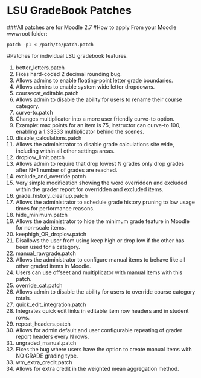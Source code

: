 LSU GradeBook Patches
=================
###All patches are for Moodle 2.7
#How to apply
From your Moodle wwwroot folder:
```
patch -p1 < /path/to/patch.patch
```
#Patches for individual LSU gradebook features.
1. better_letters.patch
 1. Fixes hard-coded 2 decimal rounding bug.
 1. Allows admins to enable floating-point letter grade boundaries.
 1. Allows admins to enable system wide letter dropdowns.
1. coursecat_editable.patch
 1. Allows admin to disable the ability for users to rename their course category.
1. curve-to.patch
 1. Changes multiplicator into a more user friendly curve-to option.
  1. Example: max points for an item is 75, instructor can curve-to 100, enabling a 1.33333 multiplicator behind the scenes.
1. disable_calculations.patch
 1. Allows the administrator to disable grade calculations site wide, including within all other settings areas.
1. droplow_limit.patch
 1. Allows admin to require that drop lowest N grades only drop grades after N+1 number of grades are reached.
1. exclude_and_override.patch
 1. Very simple modification showing the word overridden and excluded within the grader report for overridden and excluded items.
1. grade_history_cleanup.patch
 1. Allows the administrator to schedule grade history pruning to low usage times for performance reasons.
1. hide_minimum.patch
 1. Allows the administrator to hide the minimum grade feature in Moodle for non-scale items.
1. keephigh_OR_droplow.patch
 1. Disallows the user from using keep high or drop low if the other has been used for a category.
1. manual_rawgrade.patch
 1. Allows the administrator to configure manual items to behave like all other graded items in Moodle.
  1. Users can use offseet and multiplicator with manual items with this patch.
1. override_cat.patch
 1. Allows admin to disable the ability for users to override course category totals.
1. quick_edit_integration.patch
 1. Integrates quick edit links in editable item row headers and in student rows.
1. repeat_headers.patch
 1. Allows for admin default and user configurable repeating of grader report headers every N rows.
1. ungraded_manual.patch
 1. Fixes the bug where users have the option to create manual items with NO GRADE grading type.
1. wm_extra_credit.patch
 1. Allows for extra credit in the weighted mean aggregation method.
